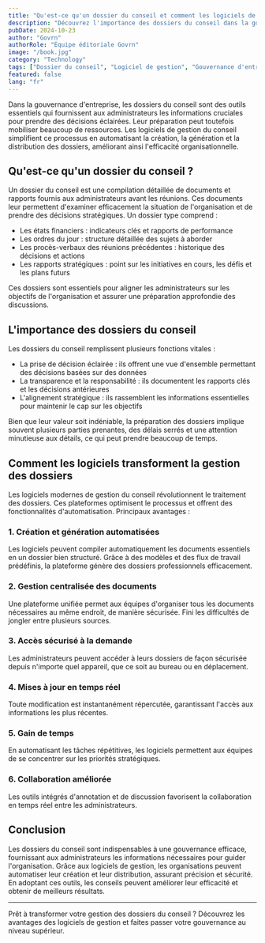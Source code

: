 ```yaml
---
title: "Qu'est-ce qu'un dossier du conseil et comment les logiciels de gestion peuvent aider ?"
description: "Découvrez l'importance des dossiers du conseil dans la gouvernance d'entreprise et comment les logiciels de gestion peuvent simplifier leur création, génération et distribution pour une prise de décision efficace."
pubDate: 2024-10-23
author: "Govrn"
authorRole: "Équipe éditoriale Govrn"
image: "/book.jpg"
category: "Technology"
tags: ["Dossier du conseil", "Logiciel de gestion", "Gouvernance d'entreprise", "Préparation des réunions"]
featured: false
lang: "fr"
---
```


Dans la gouvernance d'entreprise, les dossiers du conseil sont des outils essentiels qui fournissent aux administrateurs les informations cruciales pour prendre des décisions éclairées. Leur préparation peut toutefois mobiliser beaucoup de ressources. Les logiciels de gestion du conseil simplifient ce processus en automatisant la création, la génération et la distribution des dossiers, améliorant ainsi l'efficacité organisationnelle.

## Qu'est-ce qu'un dossier du conseil ?

Un dossier du conseil est une compilation détaillée de documents et rapports fournis aux administrateurs avant les réunions. Ces documents leur permettent d'examiner efficacement la situation de l'organisation et de prendre des décisions stratégiques. Un dossier type comprend :

- Les états financiers : indicateurs clés et rapports de performance
- Les ordres du jour : structure détaillée des sujets à aborder
- Les procès-verbaux des réunions précédentes : historique des décisions et actions
- Les rapports stratégiques : point sur les initiatives en cours, les défis et les plans futurs

Ces dossiers sont essentiels pour aligner les administrateurs sur les objectifs de l'organisation et assurer une préparation approfondie des discussions.

## L'importance des dossiers du conseil

Les dossiers du conseil remplissent plusieurs fonctions vitales :

- La prise de décision éclairée : ils offrent une vue d'ensemble permettant des décisions basées sur des données
- La transparence et la responsabilité : ils documentent les rapports clés et les décisions antérieures
- L'alignement stratégique : ils rassemblent les informations essentielles pour maintenir le cap sur les objectifs

Bien que leur valeur soit indéniable, la préparation des dossiers implique souvent plusieurs parties prenantes, des délais serrés et une attention minutieuse aux détails, ce qui peut prendre beaucoup de temps.

## Comment les logiciels transforment la gestion des dossiers

Les logiciels modernes de gestion du conseil révolutionnent le traitement des dossiers. Ces plateformes optimisent le processus et offrent des fonctionnalités d'automatisation. Principaux avantages :

### 1. Création et génération automatisées
Les logiciels peuvent compiler automatiquement les documents essentiels en un dossier bien structuré. Grâce à des modèles et des flux de travail prédéfinis, la plateforme génère des dossiers professionnels efficacement.

### 2. Gestion centralisée des documents
Une plateforme unifiée permet aux équipes d'organiser tous les documents nécessaires au même endroit, de manière sécurisée. Fini les difficultés de jongler entre plusieurs sources.

### 3. Accès sécurisé à la demande
Les administrateurs peuvent accéder à leurs dossiers de façon sécurisée depuis n'importe quel appareil, que ce soit au bureau ou en déplacement.

### 4. Mises à jour en temps réel
Toute modification est instantanément répercutée, garantissant l'accès aux informations les plus récentes.

### 5. Gain de temps
En automatisant les tâches répétitives, les logiciels permettent aux équipes de se concentrer sur les priorités stratégiques.

### 6. Collaboration améliorée
Les outils intégrés d'annotation et de discussion favorisent la collaboration en temps réel entre les administrateurs.

## Conclusion

Les dossiers du conseil sont indispensables à une gouvernance efficace, fournissant aux administrateurs les informations nécessaires pour guider l'organisation. Grâce aux logiciels de gestion, les organisations peuvent automatiser leur création et leur distribution, assurant précision et sécurité. En adoptant ces outils, les conseils peuvent améliorer leur efficacité et obtenir de meilleurs résultats.

---

Prêt à transformer votre gestion des dossiers du conseil ? Découvrez les avantages des logiciels de gestion et faites passer votre gouvernance au niveau supérieur.
